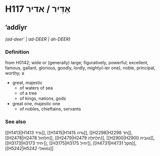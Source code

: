 # H117 אַדִּיר / אדיר

## ʼaddîyr

_(ad-deer' | ad-DEER | ah-DEER)_

### Definition

from H0142; wide or (generally) large; figuratively, powerful; excellent, famous, gallant, glorious, goodly, lordly, mighty(-ier one), noble, principal, worthy; a

- great, majestic
  - of waters of sea
  - of a tree
  - of kings, nations, gods
- great one, majestic one
  - of nobles, chieftains, servants

### See also

[[H1413|H1413 גדד]], [[H1415|H1415 גדה]], [[H2298|H2298 חד]], [[H2478|H2478 חלחול]], [[H2479|H2479 חלחלה]], [[H2900|H2900 טוביה]], [[H3173|H3173 יחיד]], [[H3175|H3175 יחיל]], [[H4731|H4731 מקל]], [[H5242|H5242 נמואלי]]
